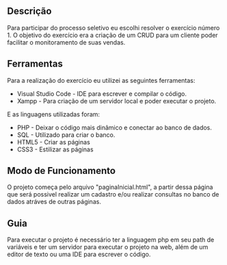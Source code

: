 ## Descrição
Para participar do processo seletivo eu escolhi resolver o exercício número 1. O objetivo do exercício era a criação de um CRUD para um cliente poder facilitar o monitoramento de suas vendas.

## Ferramentas
Para a realização do exercício eu utilizei as seguintes ferramentas:
- Visual Studio Code - IDE para escrever e compilar o código.
- Xampp - Para criação de um servidor local e poder executar o projeto.

E as linguagens utilizadas foram:
- PHP - Deixar o código mais dinâmico e conectar ao banco de dados.
- SQL - Utilizado para criar o banco.
- HTML5 - Criar as páginas 
- CSS3 - Estilizar as páginas 


## Modo de Funcionamento
O projeto começa pelo arquivo "paginaInicial.html", a partir dessa página que será possivel realizar um cadastro e/ou realizar consultas no banco de dados atráves de outras páginas.

## Guia
Para executar o projeto é necessário ter a linguagem php em seu path de variáveis e ter um servidor para executar o projeto na web, além de um editor de texto ou uma IDE para escrever o código.
